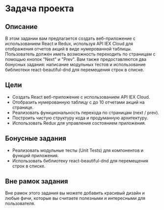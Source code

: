 # Задача проекта

## Описание

В этом задании вам предлагается создать веб-приложение с использованием React и Redux, используя API IEX Cloud для отображения отчетов акций в виде нумерованной таблицы. Пользователь должен иметь возможность переходить по страницам с помощью кнопок "Next" и "Prev". Вам также предоставляются два бонусных задания: написание модульных тестов и использование библиотеки react-beautiful-dnd для перемещения строк в списке.

## Цели

* Создать React веб-приложение с использованием API IEX Cloud.
* Отобразить нумерованную таблицу с до 10 отчетами акций на странице.
* Реализовать функциональность перехода по страницам (next / prev).
* Построить чистую структуру кода и продуманную архитектуру.
* Использовать Redux для управления состоянием приложения.

## Бонусные задания

* Реализовать модульные тесты (Unit Tests) для компонентов и функций приложения.
* Использовать библиотеку react-beautiful-dnd для перемещения строк в списке.

## Вне рамок задания

Вне рамок этого задания вы можете добавить красивый дизайн и любые фичи, которые вы считаете полезными и интересными для пользователя.

